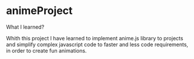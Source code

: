 # animeProject
What I learned? 

Whith this project I have learned to implement anime.js library to projects and simplify complex javascript code to faster and less code requirements, in order to create fun animations. 
